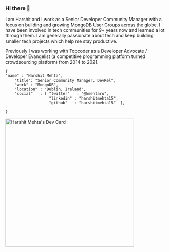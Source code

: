 ### Hi there 👋

I am Harshit and I work as a Senior Developer Community Manager with a focus on building and growing MongoDB User Groups across the globe. I have been involved in tech communities for 9+ years now and learned a lot through them. I am generally passionate about tech and keep building smaller tech projects which help me stay productive.

Previously I was working with Topcoder as a Developer Advocate / Developer Evangelist (a competitive programming platform turned crowdsourcing platform) from 2014 to 2021. 




```
{ 
"name" : "Harshit Mehta",
  	"title": "Senior Community Manager, DevRel",
  	"work" : "MongoDB",
  	"location" : "Dublin, Ireland",
	"social"   : [ "twitter"   : "@hmehtaro",
  			   	   "linkedin" : "harshitmehta15", 
			   	   "github"   : "harshitmehta15"  ],
   
}
```

<a href="https://app.daily.dev/hmehta"><img src="https://api.daily.dev/devcards/f95258b1b7f949c8b43f18921ca82a5c.png?r=k9c" width="400" alt="Harshit Mehta's Dev Card"/></a>


<!--GITHUB_ACTIVITY:{"rows": 5, "raw": true}-->
